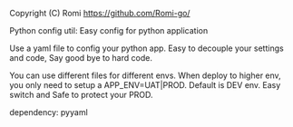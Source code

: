 Copyright (C) Romi https://github.com/Romi-go/

Python config util:
Easy config for python application

Use a yaml file to config your python app.
Easy to decouple your settings and code, Say good bye to hard code.

You can use different files for different envs.
When deploy to higher env, you only need to setup a APP_ENV=UAT|PROD.
Default is DEV env.
Easy switch and Safe to protect your PROD.

dependency:
pyyaml